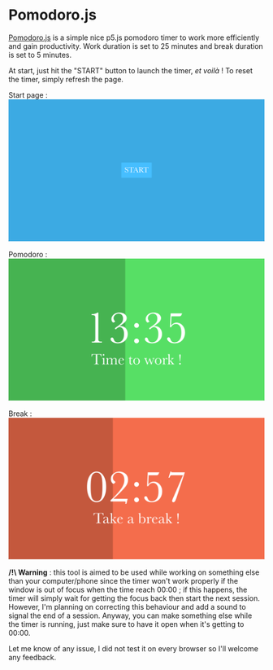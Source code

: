 # Pomodoro.js
[Pomodoro.js](https://thatisapseudo.github.io/pomodoro_timer/) is a simple nice p5.js pomodoro timer to work more efficiently and gain productivity. Work duration is set to 25 minutes and break duration is set to 5 minutes.

At start, just hit the "START" button to launch the timer, *et voilà* ! To reset the timer, simply refresh the page.

Start page :
![start page image](images/start.png)

Pomodoro :
![pomodoro image](images/pomodoro.png)

Break :
![break image](images/break.png)


**/!\ Warning** : this tool is aimed to be used while working on something else than your computer/phone since the timer won't work properly if the window is out of focus when the time reach 00:00 ; if this happens, the timer will simply wait for getting the focus back then start the next session. However, I'm planning on correcting this behaviour and add a sound to signal the end of a session.
Anyway, you can make something else while the timer is running, just make sure to have it open when it's getting to 00:00.

Let me know of any issue, I did not test it on every browser so I'll welcome any feedback.
